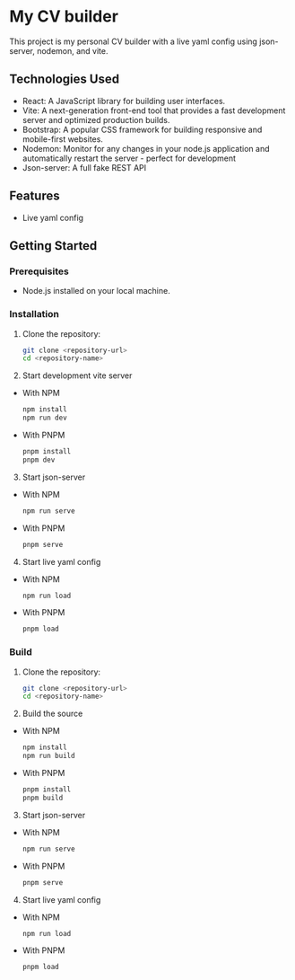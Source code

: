# My CV builder

This project is my personal CV builder with a live yaml config using json-server, nodemon, and vite.

## Technologies Used

- React: A JavaScript library for building user interfaces.
- Vite: A next-generation front-end tool that provides a fast development server and optimized production builds.
- Bootstrap: A popular CSS framework for building responsive and mobile-first websites.
- Nodemon: Monitor for any changes in your node.js application and automatically restart the server - perfect for development
- Json-server: A full fake REST API

## Features

- Live yaml config

## Getting Started

### Prerequisites

- Node.js installed on your local machine.

### Installation

1. Clone the repository:

   ```bash
   git clone <repository-url>
   cd <repository-name>
2. Start development vite server
- With NPM

   ```bash
   npm install
   npm run dev
- With PNPM

   ```bash
   pnpm install
   pnpm dev
3. Start json-server
- With NPM

   ```bash
   npm run serve
- With PNPM

   ```bash
   pnpm serve
4. Start live yaml config
- With NPM

   ```bash
   npm run load
- With PNPM

   ```bash
   pnpm load

### Build

1. Clone the repository:
   
   ```bash
   git clone <repository-url>
   cd <repository-name>
2. Build the source
- With NPM

   ```bash
   npm install
   npm run build
- With PNPM

   ```bash
   pnpm install
   pnpm build
3. Start json-server
- With NPM

   ```bash
   npm run serve
- With PNPM

   ```bash
   pnpm serve
4. Start live yaml config
- With NPM

   ```bash
   npm run load
- With PNPM

   ```bash
   pnpm load
